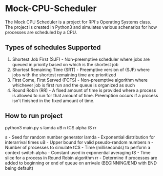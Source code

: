 # Mock-CPU-Scheduler

The Mock CPU Scheduler is a project for RPI's Operating Systems class. The project is created in Python3 and simulates various schenarios for how processes are scheduled by a CPU.

## Types of schedules Supported
1. Shortest Job First (SJF) - Non-preemptive scheduler where jobs are queued in priority based on which is the shortest job
2. Shortest Remaining Time (SRT) - Preemptive version of (SJF) where jobs with the shortest remaining time are prioritized
3. First Come, First Served (FCFS) - Non-preemptive algorithm where whichever job is first run and the queue is organized as such
4. Round Robin (RR) - A fixed amount of time is provided where a process is allowed to run for that amount of time. Preemption occurs if a process isn't finished in the fixed amount of time.

## How to run project

python3 main.py s lamda uB n tCS alpha tS rr

s - Seed for random number generator
lamda - Exponential distribution for interarrival times
uB - Upper bound for valid pseudo-random numbers
n - Number of processes to simulate
tCS - Time (milliseconds) to perform a context switch
alpha - Constant used in exponential averaging
tS - Time slice for a process in Round Robin algorithm
rr - Determine if processes are added to beginning or end of queue on arrivale (BEGINNING/END with END being default)
